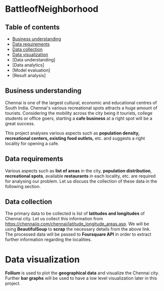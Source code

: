 # BattleofNeighborhood

## **Table of contents**


*   [Business understanding](#intro)
*   [Data requirements](#requirements)
*   [Data collection](#collection)
*   [Data visualization](#visual)
*   [Data understanding]
*   [Data analytics]
*   [Model evaluation]
*   [Result analysis]

## **Business understanding** <a name="intro"></a>

Chennai is one of the largest cultural, economic and educational centres of South India. Chennai's various recreational spots attracts a huge amount of tourists. Considering the mobility across the city being it tourists, college students or office goers, starting a **cafe business** at a right spot will be a great success. 

This project analyses various aspects such as **population density, recreational centers, existing food outlets,** etc. and suggests a right locality for opening a cafe.

## Data requirements <a name="requirements"></a>

Various aspects such as **list of areas** in the city, **population distribution**, **recreational spots**, available **restaurants** in each locality, etc. are required for analysing our problem. Let us discuss the collection of these data in the following section.

## Data collection <a name="collections"></a>
The primary data to be collected is list of **latitudes and longitudes** of Chennai city. Let us collect this information from https://chennaiiq.com/chennai/latitude_longitude_areas.asp. We will be using **BeautifulSoup** to **scrap** the necessary details from the above link. The processed data will be passed to **Foursquare API** in order to extract further information regarding the localities.

# Data visualization <a name="visual"></a>
**Follium** is used to plot the **geographical data** and visualize the Chennai city. Further **bar graphs** will be used to have a low level visualization later in this project.
